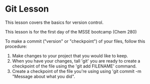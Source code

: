 # Git Lesson

This lesson covers the basics for version control.

This lesson is for the first day of the MSSE bootcamp (Chem 280)

To make a commit ("version" or "checkpoint") of your files, follow this procedure: 

1. Make changes to your project that you would like to keep.
2. When you have your changes, tall 'git' you are ready to create a checkpoint of the file using the 'git add FILENAME' command.
3. Create a checkpoint of the file you're using using 'git commit -m "Message about what you did". 
